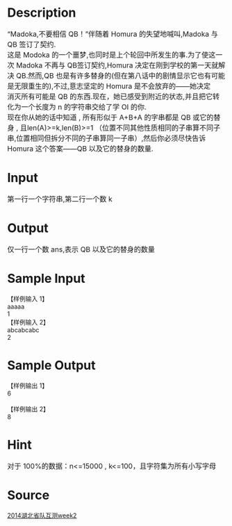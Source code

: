 
# Description

<div class="content"><div><span style="font-size: medium">“Madoka,不要相信 QB！”伴随着 Homura 的失望地喊叫,Madoka 与 QB 签订了契约.</span></div>
<div><span style="font-size: medium">这是 Modoka 的一个噩梦,也同时是上个轮回中所发生的事.为了使这一次 Madoka 不再与 QB</span><span style="font-size: medium">签订契约,Homura 决定在刚到学校的第一天就解决 QB.然而,QB 也是有许多替身的(但在第八话</span><span style="font-size: medium">中的剧情显示它也有可能是无限重生的),不过,意志坚定的 Homura 是不会放弃的——她决定</span></div>
<div><span style="font-size: medium">消灭所有可能是 QB 的东西.</span><span style="font-size: medium">现在，她已感受到附近的状态,并且把它转化为一个长度为 n 的字符串交给了学 OI 的你.</span></div>
<div><span style="font-size: medium">现在你从她的话中知道 , 所有形似于 A+B+A 的字串都是 QB 或它的替身 , 且</span><span style="font-size: medium">len(A)&gt;=k,len(B)&gt;=1 （位置不同其他性质相同的子串算不同子串,位置相同但拆分不同的子串</span><span style="font-size: medium">算同一子串）,然后你必须尽快告诉 Homura 这个答案——QB 以及它的替身的数量.</span></div></div>

# Input

<div class="content"><div><span style="font-size: medium">第一行一个字符串,第二行一个数 k</span></div></div>

# Output

<div class="content"><div><span style="font-size: medium">仅一行一个数 ans,表示 QB 以及它的替身的数量</span></div></div>

# Sample Input

<div class="content"><span class="sampledata">【样例输入 1】<br/>
aaaaa<br/>
1<br/>
【样例输入 2】<br/>
abcabcabc<br/>
2<br/>
</span></div>

# Sample Output

<div class="content"><span class="sampledata">【样例输出 1】<br/>
6<br/>
<br/>
【样例输出 2】<br/>
8<br/>
</span></div>

# Hint

<div class="content"><p></p><p><span style="font-size: medium">对于 100%的数据：n&lt;=15000 , k&lt;=100，且字符集为所有小写字母</span></p><p></p></div>

# Source

<div class="content"><p><a href="problemset.php?search=2014湖北省队互测week2">2014湖北省队互测week2</a></p></div>


